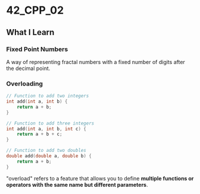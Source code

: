 # 42_CPP_02

## What I Learn
### Fixed Point Numbers
A way of representing fractal numbers with a fixed number of digits after the decimal point.
### Overloading 
```c++
// Function to add two integers
int add(int a, int b) {
    return a + b;
}

// Function to add three integers
int add(int a, int b, int c) {
    return a + b + c;
}

// Function to add two doubles
double add(double a, double b) {
    return a + b;
}
```
"overload" refers to a feature that allows you to define **multiple functions or operators with the same name but different parameters**. 
